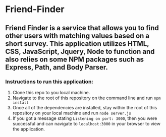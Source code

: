 # Friend-Finder

## Friend Finder is a service that allows you to find other users with matching values based on a short survey. This application utilizes HTML, CSS, JavaScript, Jquery, Node to function and also relies on some NPM packages such as Express, Path, and Body Parser.

### Instructions to run this application:
1. Clone this repo to you local machine.
2. Navigate to the root of this repository on the command line and run `npm install`
3. Once all of the dependencies are installed, stay within the root of this repository on your local machine and run `node server.js`
4. If you got a message stating `Listening on port: 3000`, then you were successful and can navigate to `localhost:3000` in your browser to view the application.  